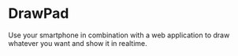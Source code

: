 # DrawPad
Use your smartphone in combination with a web application to draw whatever you want and show it in realtime.
